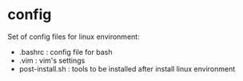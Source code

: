 config
======

Set of config files for linux environment:
* .bashrc : config file for bash
* .vim : vim's settings
* post-install.sh : tools to be installed after install linux environment 
